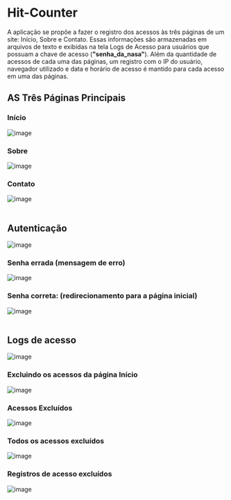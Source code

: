 # Hit-Counter
A aplicação se propõe a fazer o registro dos acessos às três páginas de um site: Início, Sobre e Contato. Essas informações são armazenadas em arquivos de texto e exibidas na tela Logs de Acesso para usuários que possuam a chave de acesso (<strong>"senha_da_nasa"</strong>). Além da quantidade de acessos de cada uma das páginas, um registro com o IP do usuário, navegador utilizado e data e horário de acesso é mantido para cada acesso em uma das páginas.

## AS Três Páginas Principais
### Início
![image](https://github.com/user-attachments/assets/bdf94a2c-05b9-45b7-800f-5e4aa451fff3)

### Sobre
![image](https://github.com/user-attachments/assets/d00bf66d-99f4-4c3c-9fe8-8cafee2adb5d)

### Contato
![image](https://github.com/user-attachments/assets/e4cc7987-6e3a-4c45-88ba-789bb5ece6cf)
<br/>
<br/>

## Autenticação
![image](https://github.com/user-attachments/assets/9dbe07ad-6702-4364-83d2-4201382652b5)

### Senha errada (mensagem de erro)
![image](https://github.com/user-attachments/assets/f3c6db00-82f8-4539-89b9-ae03efcb986b)

### Senha correta: (redirecionamento para a página inicial)
![image](https://github.com/user-attachments/assets/1f00b483-d048-4d9c-9915-3f32db03bb1b)
<br/>
<br/>

## Logs de acesso
![image](https://github.com/user-attachments/assets/804fd56b-c343-443d-a8cf-a32cc8637794)

### Excluindo os acessos da página Início
![image](https://github.com/user-attachments/assets/ab8cfca4-1f0a-418e-b31b-bf54b9035c17)

### Acessos Excluídos
![image](https://github.com/user-attachments/assets/4ce93fd0-50f9-4c88-a246-8cb3a9e69ac1)

### Todos os acessos excluídos
![image](https://github.com/user-attachments/assets/6111ba3d-118d-4c72-bbdf-3407fbfefdc5)

### Registros de acesso excluídos
![image](https://github.com/user-attachments/assets/eedb59c3-65c2-49f4-8562-a4e9e16d5b4a)

